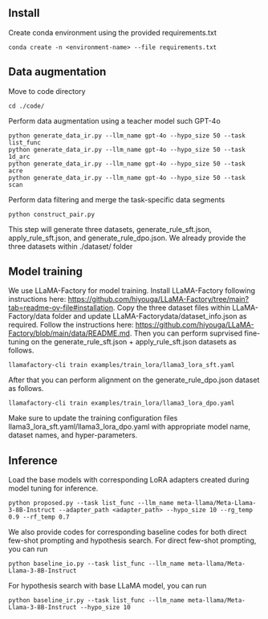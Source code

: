 ## Install

Create conda environment using the provided requirements.txt

```
conda create -n <environment-name> --file requirements.txt
```


## Data augmentation

Move to code directory

```
cd ./code/
```

Perform data augmentation using a teacher model such GPT-4o

```
python generate_data_ir.py --llm_name gpt-4o --hypo_size 50 --task list_func
python generate_data_ir.py --llm_name gpt-4o --hypo_size 50 --task 1d_arc
python generate_data_ir.py --llm_name gpt-4o --hypo_size 50 --task acre
python generate_data_ir.py --llm_name gpt-4o --hypo_size 50 --task scan
```

Perform data filtering and merge the task-specific data segments

```
python construct_pair.py
```

This step will generate three datasets, generate_rule_sft.json, apply_rule_sft.json, and generate_rule_dpo.json. We already provide the three datasets within ./dataset/ folder

## Model training

We use LLaMA-Factory for model training. Install LLaMA-Factory following instructions here: https://github.com/hiyouga/LLaMA-Factory/tree/main?tab=readme-ov-file#installation. Copy the three dataset files within LLaMA-Factory/data folder and update LLaMA-Factorydata/dataset_info.json as required. Follow the instructions here: https://github.com/hiyouga/LLaMA-Factory/blob/main/data/README.md. Then you can perform suprvised fine-tuning on the generate_rule_sft.json + apply_rule_sft.json datasets as follows. 

```  
llamafactory-cli train examples/train_lora/llama3_lora_sft.yaml
```

After that you can perform alignment on the generate_rule_dpo.json dataset as follows.

```
llamafactory-cli train examples/train_lora/llama3_lora_dpo.yaml
```

Make sure to update the training configuration files llama3_lora_sft.yaml/llama3_lora_dpo.yaml with appropriate model name, dataset names, and hyper-parameters.

## Inference

Load the base models with corresponding LoRA adapters created during model tuning for inference.

```
python proposed.py --task list_func --llm_name meta-llama/Meta-Llama-3-8B-Instruct --adapter_path <adapter_path> --hypo_size 10 --rg_temp 0.9 --rf_temp 0.7
```

We also provide codes for corresponding baseline codes for both direct few-shot prompting and hypothesis search. For direct few-shot prompting, you can run

```
python baseline_io.py --task list_func --llm_name meta-llama/Meta-Llama-3-8B-Instruct
```

For hypothesis search with base LLaMA model, you can run

```
python baseline_ir.py --task list_func --llm_name meta-llama/Meta-Llama-3-8B-Instruct --hypo_size 10
```